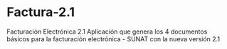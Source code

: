 # Factura-2.1
Facturación Electrónica 2.1
Aplicación que genera los 4 documentos básicos
para la facturación electrónica - SUNAT con la nueva 
versión 2.1
